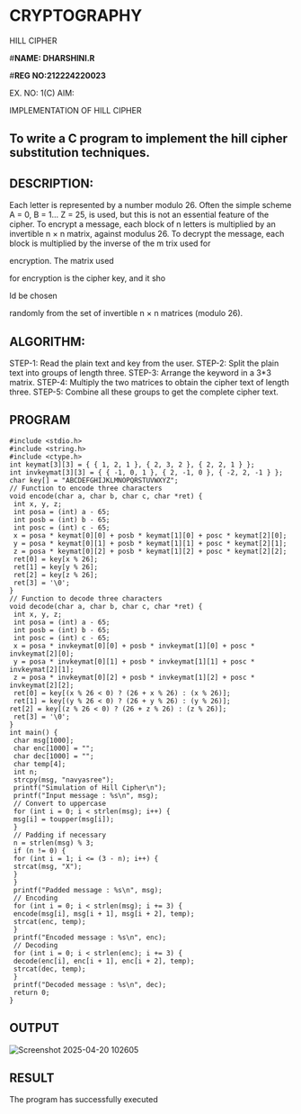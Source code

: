 # CRYPTOGRAPHY
HILL CIPHER

#**NAME: DHARSHINI.R**

#**REG NO:212224220023**


EX. NO: 1(C) AIM:
 

IMPLEMENTATION OF HILL CIPHER
 
## To write a C program to implement the hill cipher substitution techniques.

## DESCRIPTION:

Each letter is represented by a number modulo 26. Often the simple scheme A = 0, B
= 1... Z = 25, is used, but this is not an essential feature of the cipher. To encrypt a message, each block of n letters is  multiplied by an invertible n × n matrix, against modulus 26. To
decrypt the message, each block is multiplied by the inverse of the m trix used for
 
encryption. The matrix used
 
for encryption is the cipher key, and it sho
 
ld be chosen
 
randomly from the set of invertible n × n matrices (modulo 26).


## ALGORITHM:

STEP-1: Read the plain text and key from the user. STEP-2: Split the plain text into groups of length three. STEP-3: Arrange the keyword in a 3*3 matrix.
STEP-4: Multiply the two matrices to obtain the cipher text of length three.
STEP-5: Combine all these groups to get the complete cipher text.

## PROGRAM 
```
#include <stdio.h>
#include <string.h>
#include <ctype.h>
int keymat[3][3] = { { 1, 2, 1 }, { 2, 3, 2 }, { 2, 2, 1 } };
int invkeymat[3][3] = { { -1, 0, 1 }, { 2, -1, 0 }, { -2, 2, -1 } };
char key[] = "ABCDEFGHIJKLMNOPQRSTUVWXYZ";
// Function to encode three characters
void encode(char a, char b, char c, char *ret) {
 int x, y, z;
 int posa = (int) a - 65;
 int posb = (int) b - 65;
 int posc = (int) c - 65;
 x = posa * keymat[0][0] + posb * keymat[1][0] + posc * keymat[2][0];
 y = posa * keymat[0][1] + posb * keymat[1][1] + posc * keymat[2][1];
 z = posa * keymat[0][2] + posb * keymat[1][2] + posc * keymat[2][2];
 ret[0] = key[x % 26];
 ret[1] = key[y % 26];
 ret[2] = key[z % 26];
 ret[3] = '\0';
}
// Function to decode three characters
void decode(char a, char b, char c, char *ret) {
 int x, y, z;
 int posa = (int) a - 65;
 int posb = (int) b - 65;
 int posc = (int) c - 65;
 x = posa * invkeymat[0][0] + posb * invkeymat[1][0] + posc * invkeymat[2][0];
 y = posa * invkeymat[0][1] + posb * invkeymat[1][1] + posc * invkeymat[2][1];
 z = posa * invkeymat[0][2] + posb * invkeymat[1][2] + posc * invkeymat[2][2];
 ret[0] = key[(x % 26 < 0) ? (26 + x % 26) : (x % 26)];
 ret[1] = key[(y % 26 < 0) ? (26 + y % 26) : (y % 26)];
ret[2] = key[(z % 26 < 0) ? (26 + z % 26) : (z % 26)];
 ret[3] = '\0';
}
int main() {
 char msg[1000];
 char enc[1000] = "";
 char dec[1000] = "";
 char temp[4];
 int n;
 strcpy(msg, "navyasree");
 printf("Simulation of Hill Cipher\n");
 printf("Input message : %s\n", msg);
 // Convert to uppercase
 for (int i = 0; i < strlen(msg); i++) {
 msg[i] = toupper(msg[i]);
 }
 // Padding if necessary
 n = strlen(msg) % 3;
 if (n != 0) {
 for (int i = 1; i <= (3 - n); i++) {
 strcat(msg, "X");
 }
 }
 printf("Padded message : %s\n", msg);
 // Encoding
 for (int i = 0; i < strlen(msg); i += 3) {
 encode(msg[i], msg[i + 1], msg[i + 2], temp);
 strcat(enc, temp);
 }
 printf("Encoded message : %s\n", enc);
 // Decoding
 for (int i = 0; i < strlen(enc); i += 3) {
 decode(enc[i], enc[i + 1], enc[i + 2], temp);
 strcat(dec, temp);
 }
 printf("Decoded message : %s\n", dec);
 return 0;
}

```

## OUTPUT
![Screenshot 2025-04-20 102605](https://github.com/user-attachments/assets/8b690fea-9e58-44e2-a588-9973fb32ff8b)


## RESULT
The program has successfully executed
